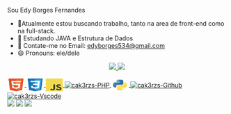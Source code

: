 Sou Edy Borges Fernandes

- 🔭Atualmente estou buscando trabalho, tanto na area de front-end como na full-stack.
- 🌱 Estudando JAVA e Estrutura de Dados
- 💬 Contate-me no Email: edyborges534@gmail.com
- 😄 Pronouns: ele/dele
<div align="center">
  <a href="https://github.com/cak3rzs">
  <img height="180em" src="https://github-readme-stats.vercel.app/api?username=Cak3rzs&show_icons=true&theme=cobalt&include_all_commits=true&count_private=true"/>
  <img height="180em" src="https://github-readme-stats.vercel.app/api/top-langs/?username=cak3rzs&layout=compact&langs_count=7&theme=cobalt"/>
</div>
 
<div style="display: inline_block"><br>
  <img align="center" alt="cak3rzs-HTML" height="30" width="40" src="https://raw.githubusercontent.com/devicons/devicon/master/icons/html5/html5-original.svg">
  <img align="center" alt="cak3rzs-CSS" height="30" width="40" src="https://raw.githubusercontent.com/devicons/devicon/master/icons/css3/css3-original.svg">
  <img align="center" alt="cak3rzs-JS" height="30" width="40" src="https://raw.githubusercontent.com/devicons/devicon/master/icons/javascript/javascript-original.svg">
  <img align="center" alt="cak3rzs-PHP" height="30" width="40" src="https://cdn.jsdelivr.net/gh/devicons/devicon/icons/php/php-original.svg" />
  <img align="center" alt="cak3rzs-Python" height="30" width="40" src="https://raw.githubusercontent.com/devicons/devicon/master/icons/python/python-original.svg">
  <img align="center" alt="cak3rzs-Github" height="30" width="40" src="https://cdn.jsdelivr.net/gh/devicons/devicon/icons/github/github-original.svg" />
  <img align="center" alt="cak3rzs-Vscode" height="30" width="40" src="https://cdn.jsdelivr.net/gh/devicons/devicon/icons/vscode/vscode-original.svg" />



  </div>
<div> 
  <a href="https://instagram.com/eddy.kkkdjh" target="_blank"><img src="https://img.shields.io/badge/-Instagram-%23E4405F?style=for-the-badge&logo=instagram&logoColor=white" target="_blank"></a>
 <a href="https://discord.gg/#cak3rzs" target="_blank"><img src="https://img.shields.io/badge/Discord-7289DA?style=for-the-badge&logo=discord&logoColor=white" target="_blank"></a> 
  <a href="https://www.linkedin.com/in/edy-fernandes-7a992124b/" target="_blank"><img src="https://img.shields.io/badge/-LinkedIn-%230077B5?style=for-the-badge&logo=linkedin&logoColor=white" target="_blank"></a> 
  
</div>

